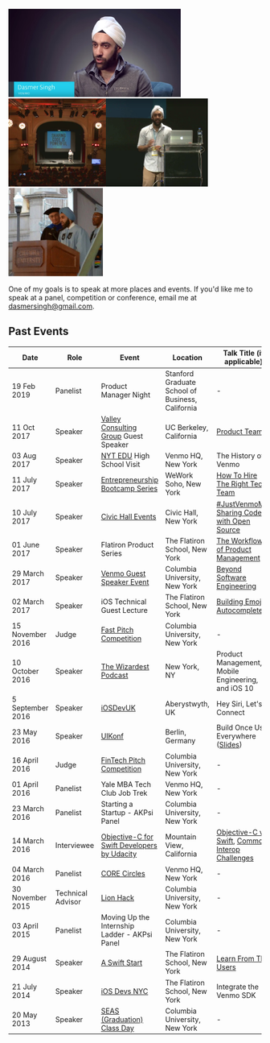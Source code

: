 <img src="images/talks/interview.jpg" height="175"><img src="images/talks/audience.jpg" height="175"><img src="images/talks/close_up.jpg" height="175"><img src="images/talks/columbia.jpg" height="175">

One of my goals is to speak at more places and events.
If you'd like me to speak at a panel, competition or conference, email me at <dasmersingh@gmail.com>.

## Past Events

| Date        | Role | Event | Location | Talk Title (if applicable) |
| ----------- | ----- | ----- | ----- | -------- |
| 19 Feb 2019 | Panelist | Product Manager Night | Stanford Graduate School of Business, California | - |
| 11 Oct 2017 | Speaker | [Valley Consulting Group][24a] Guest Speaker | UC Berkeley, California | [Product Teams][24b] |
| 03 Aug 2017 | Speaker | [NYT EDU][22a] High School Visit| Venmo HQ, New York | The History of Venmo |
| 11 July 2017 | Speaker | [Entrepreneurship Bootcamp Series][20] | WeWork Soho, New York | [How To Hire The Right Tech Team][20b] |
| 10 July 2017 | Speaker |  [Civic Hall Events][19] | Civic Hall, New York | [#JustVenmoMe: Sharing Code with Open Source][21] |
| 01 June 2017 | Speaker |  Flatiron Product Series | The Flatiron School, New York | [The Workflows of Product Management][18] |
| 29 March 2017 | Speaker | [Venmo Guest Speaker Event][15] | Columbia University,  New York | [Beyond Software Engineering][17] |
| 02 March 2017 | Speaker | iOS Technical Guest Lecture | The Flatiron School, New York | [Building Emoji Autocomplete][16] |
| 15 November 2016 | Judge | [Fast Pitch Competition][14] | Columbia University,  New York | - |
| 10 October 2016 | Speaker | [The Wizardest Podcast][13a] | New York, NY | Product Management, Mobile Engineering, and iOS 10 |
| 5 September 2016 | Speaker | [iOSDevUK][1] | Aberystwyth, UK | Hey Siri, Let's Connect |
| 23 May 2016 | Speaker | [UIKonf][8a] | Berlin, Germany | Build Once Use Everywhere ([Slides][8c]) |
| 16 April 2016 | Judge | [FinTech Pitch Competition][7] | Columbia University,  New York | - |
| 01 April 2016 | Panelist | Yale MBA Tech Club Job Trek | Venmo HQ,  New York | - |
| 23 March 2016 | Panelist | Starting a Startup - AKPsi Panel | Columbia University,  New York | - |
| 14 March 2016 | Interviewee | [Objective-C for Swift Developers by Udacity][9] | Mountain View,  California | [Objective-C vs Swift][10], [Common Interop Challenges][11] |
| 04 March 2016 | Panelist | [CORE Circles][5] | Venmo HQ, New York | - |
| 30 November 2015 | Technical Advisor | [Lion Hack][6] |Columbia University,  New York | - |
| 03 April 2015 | Panelist | Moving Up the Internship Ladder - AKPsi Panel |Columbia University,  New York |- |
| 29 August 2014 | Speaker | [A Swift Start][3] | The Flatiron School, New York | [Learn From Thy Users][4] |
| 21 July 2014 | Speaker | [iOS Devs NYC][2] | The Flatiron School, New York | Integrate the Venmo SDK |
| 20 May 2013 | Speaker | [SEAS (Graduation) Class Day][23] | Columbia University,  New York | - |

[1]: http://www.iosdevuk.com/
[2]: http://www.meetup.com/iOS-Devs-NYC/events/194385732/
[3]: http://aswiftstart.com/
[4]: https://speakerdeck.com/dasmer/learn-from-thy-users
[5]: https://www.coreatcu.com/corecircles
[6]: http://columbiaentrepreneurs.org/CEONEW2015/lion-hack-cbs-2015/
[7]: https://www.evensi.us/core-fintech-amp-social-entrepreneurship-elevator-pitch/175092386
[8a]: http://www.uikonf.com
[8b]: https://www.youtube.com/watch?v=JbIoI7sm4_o&t=37m0s
[8c]: https://speakerdeck.com/dasmer/build-once-use-everywhere
[9]: https://www.udacity.com/course/objective-c-for-swift-developers--ud1009
[10]: https://classroom.udacity.com/courses/ud1009/lessons/7813929061/concepts/79651565980923
[11]: https://classroom.udacity.com/courses/ud1009/lessons/8087838321/concepts/81452688740923
[12]: https://www.youtube.com/watch?v=JbIoI7sm4_o
[13a]: https://wizardest.com/tagged/podcast
[13b]: https://wizardest.com/wizardest-podcast-episode-1-dasmer-singh-product-manager-at-venmo-fc7fea62ff42#.4tajek5lz
[14]: https://www.eventbrite.com/e/columbia-fast-pitch-competition-2016-registration-29058471671?aff=erelexpmlt
[15]: https://www.facebook.com/events/1897105280571033/
[16]: http://share.snacktools.com/959B5A59E8C/bh3212q8
[17]: https://speakerdeck.com/dasmer/beyond-software-engineering
[18]: https://speakerdeck.com/dasmer/the-workflows-of-product-management
[19]: https://www.eventbrite.com/e/justvenmome-sharing-code-with-open-source-tickets-35387480908
[20]: https://www.eventbrite.com/e/entrepreneurship-bootcamp-series-how-to-hire-the-right-tech-team-tickets-35482476041
[20b]: https://speakerdeck.com/dasmer/hiring-the-right-technology-team
[21]: https://speakerdeck.com/dasmer/sharing-code-with-open-source
[22a]: https://www.nytedu.com/pre-college/
[23]: http://engineering.columbia.edu/engineering-class-day-and-commencement-2013
[24a]: http://valleyconsultinggroup.org/
[24b]: https://speakerdeck.com/dasmer/product-teams
